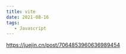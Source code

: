 ```yaml
---
title: vite
date: 2021-08-16
tags:
   - Javascript
---
```



https://juejin.cn/post/7064853960636989454